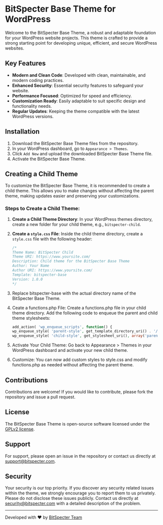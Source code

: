 # BitSpecter Base Theme for WordPress

Welcome to the BitSpecter Base Theme, a robust and adaptable foundation for your WordPress website projects. This theme is crafted to provide a strong starting point for developing unique, efficient, and secure WordPress websites.

## Key Features

- **Modern and Clean Code**: Developed with clean, maintainable, and modern coding practices.
- **Enhanced Security**: Essential security features to safeguard your website.
- **Performance Focused**: Optimized for speed and efficiency.
- **Customization Ready**: Easily adaptable to suit specific design and functionality needs.
- **Regular Updates**: Keeping the theme compatible with the latest WordPress versions.

## Installation

1. Download the BitSpecter Base Theme files from the repository.
2. In your WordPress dashboard, go to `Appearance > Themes`.
3. Click `Add New` and upload the downloaded BitSpecter Base Theme file.
4. Activate the BitSpecter Base Theme.

## Creating a Child Theme

To customize the BitSpecter Base Theme, it is recommended to create a child theme. This allows you to make changes without affecting the parent theme, making updates easier and preserving your customizations.

### Steps to Create a Child Theme:

1. **Create a Child Theme Directory**: In your WordPress themes directory, create a new folder for your child theme, e.g., `bitspecter-child`.

2. **Create a `style.css` File**: Inside the child theme directory, create a `style.css` file with the following header:

   ```css
   /*
   Theme Name: BitSpecter Child
   Theme URI: https://www.yoursite.com/
   Description: Child theme for the BitSpecter Base Theme
   Author: Your Name
   Author URI: https://www.yoursite.com/
   Template: bitspecter-base
   Version: 1.0.0
   */
   ```

3. Replace bitspecter-base with the actual directory name of the BitSpecter Base Theme.

4. Ceate a functions.php File: Create a functions.php file in your child theme directory. Add the following code to enqueue the parent and child theme stylesheets:
    ```php
    add_action( 'wp_enqueue_scripts', function() {
    wp_enqueue_style( 'parent-style', get_template_directory_uri() . '/style.css' );
    wp_enqueue_style( 'child-style', get_stylesheet_uri(), array('parent-style') );
    ```

5. Activate Your Child Theme: Go back to Appearance > Themes in your WordPress dashboard and activate your new child theme.

6. Customize: You can now add custom styles to style.css and modify functions.php as needed without affecting the parent theme.


## Contributions

Contributions are welcome! If you would like to contribute, please fork the repository and issue a pull request.

## License

The BitSpecter Base Theme is open-source software licensed under the [GPLv2 license](LICENSE).

## Support

For support, please open an issue in the repository or contact us directly at support@bitspecter.com.

## Security

Your security is our top priority. If you discover any security related issues within the theme, we strongly encourage you to report them to us privately. Please do not disclose these issues publicly. Contact us directly at security@bitspecter.com with a detailed description of the problem. 

---

Developed with ❤ by [BitSpecter Team](https://www.bitspecter.com)
